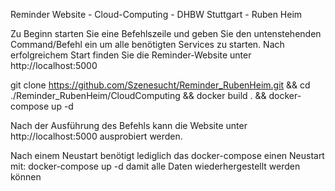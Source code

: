 Reminder Website - Cloud-Computing - DHBW Stuttgart - Ruben Heim

Zu Beginn starten Sie eine Befehlszeile und geben Sie den untenstehenden Command/Befehl ein um alle benötigten Services zu starten. Nach erfolgreichem Start finden Sie die Reminder-Website unter http://localhost:5000

git clone https://github.com/Szenesucht/Reminder_RubenHeim.git && cd ./Reminder_RubenHeim/CloudComputing && docker build . && docker-compose up -d

Nach der Ausführung des Befehls kann die Website unter http://localhost:5000 ausprobiert werden.

Nach einem Neustart benötigt lediglich das docker-compose einen Neustart mit:
docker-compose up -d
damit alle Daten wiederhergestellt werden können
